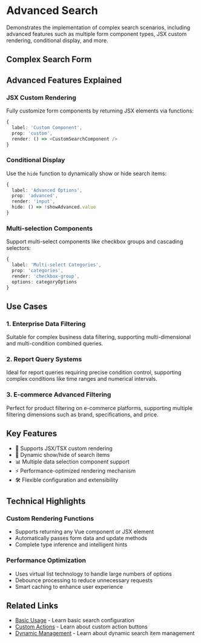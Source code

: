 # Advanced Search

Demonstrates the implementation of complex search scenarios, including advanced features such as multiple form component types, JSX custom rendering, conditional display, and more.

## Complex Search Form

<DemoPreview dir="demos/ma-search/advanced-search" />

## Advanced Features Explained

### JSX Custom Rendering
Fully customize form components by returning JSX elements via functions:

```typescript
{
  label: 'Custom Component',
  prop: 'custom',
  render: () => <CustomSearchComponent />
}
```

### Conditional Display
Use the `hide` function to dynamically show or hide search items:

```typescript
{
  label: 'Advanced Options',
  prop: 'advanced',
  render: 'input',
  hide: () => !showAdvanced.value
}
```

### Multi-selection Components
Support multi-select components like checkbox groups and cascading selectors:

```typescript
{
  label: 'Multi-select Categories',
  prop: 'categories',
  render: 'checkbox-group',
  options: categoryOptions
}
```

## Use Cases

### 1. Enterprise Data Filtering
Suitable for complex business data filtering, supporting multi-dimensional and multi-condition combined queries.

### 2. Report Query Systems  
Ideal for report queries requiring precise condition control, supporting complex conditions like time ranges and numerical intervals.

### 3. E-commerce Advanced Filtering
Perfect for product filtering on e-commerce platforms, supporting multiple filtering dimensions such as brand, specifications, and price.

## Key Features

- 🎯 Supports JSX/TSX custom rendering
- 🔄 Dynamic show/hide of search items
- 📊 Multiple data selection component support
- ⚡ Performance-optimized rendering mechanism
- 🛠 Flexible configuration and extensibility

## Technical Highlights

### Custom Rendering Functions
- Supports returning any Vue component or JSX element
- Automatically passes form data and update methods
- Complete type inference and intelligent hints

### Performance Optimization
- Uses virtual list technology to handle large numbers of options
- Debounce processing to reduce unnecessary requests
- Smart caching to enhance user experience

## Related Links

- [Basic Usage](./basic-usage) - Learn basic search configuration
- [Custom Actions](./custom-actions) - Learn about custom action buttons
- [Dynamic Management](./dynamic-items) - Learn about dynamic search item management